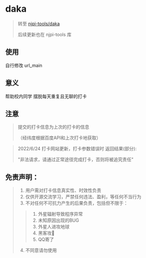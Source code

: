 # daka

> 转至 [njpi-tools/daka](https://github.com/eya46/njpi-tools/tree/master/daka)
> 
> 后续更新也在 njpi-tools 库

## 使用
自行修改 url_main
## 意义
帮助校内同学 摆脱每天重复且无聊的打卡
## 注意
> 
> 提交的打卡信息为上次的打卡的信息
> 
> （经纬度根据百度API和上次打卡地获取）


> 2022/6/24 打卡网站更新，打卡参数错误时 返回结果(部分):
> 
> "非法请求，请通过正常途径完成打卡，否则将被追究责任"

## 免责声明：
> 
> 1. 用户需对打卡信息真实性、时效性负责
> 2. 仅供开源交流学习，严禁任何违法、盈利，等任何不当行为
> 3. 不对任何不可抗力产生的后果负责，包括但不限于：
> 
>   > 1. 外星辐射导致程序异常
>   > 2. 未知原因出现的BUG
>   > 3. 外星人进攻地球
>   > 4. 黑客攻🐓
>   > 5. QQ寄了
> 
> 4. 不同意请勿使用